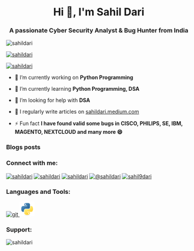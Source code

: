 
<h1 align="center">Hi 👋, I'm Sahil Dari</h1>
<h3 align="center">A passionate Cyber Security Analyst & Bug Hunter from India</h3>

<p align="left"> <img src="https://komarev.com/ghpvc/?username=sahildari&label=Profile%20views&color=0e75b6&style=flat" alt="sahildari" /> </p>

<p align="left"> <a href="https://github.com/ryo-ma/github-profile-trophy"><img src="https://github-profile-trophy.vercel.app/?username=sahildari" alt="sahildari" /></a> </p>

<p align="left"> <a href="https://twitter.com/sahildari" target="blank"><img src="https://img.shields.io/twitter/follow/sahildari?logo=twitter&style=for-the-badge" alt="sahildari" /></a> </p>

- 🔭 I’m currently working on **Python Programming**

- 🌱 I’m currently learning **Python Programming, DSA**

- 🤝 I’m looking for help with **DSA**

- 📝 I regularly write articles on [sahildari.medium.com](https://sahildari.medium.com)

- ⚡ Fun fact **I have found valid some bugs in CISCO, PHILIPS, SE, IBM, MAGENTO, NEXTCLOUD and many more 😄**

### Blogs posts
<!-- BLOG-POST-LIST:START -->
<!-- BLOG-POST-LIST:END -->

<h3 align="left">Connect with me:</h3>
<p align="left">
<a href="https://twitter.com/sahildari" target="blank"><img align="center" src="https://raw.githubusercontent.com/rahuldkjain/github-profile-readme-generator/master/src/images/icons/Social/twitter.svg" alt="sahildari" height="30" width="40" /></a>
<a href="https://linkedin.com/in/sahildari" target="blank"><img align="center" src="https://raw.githubusercontent.com/rahuldkjain/github-profile-readme-generator/master/src/images/icons/Social/linked-in-alt.svg" alt="sahildari" height="30" width="40" /></a>
<a href="https://instagram.com/sahildari" target="blank"><img align="center" src="https://raw.githubusercontent.com/rahuldkjain/github-profile-readme-generator/master/src/images/icons/Social/instagram.svg" alt="sahildari" height="30" width="40" /></a>
<a href="https://medium.com/@sahildari" target="blank"><img align="center" src="https://raw.githubusercontent.com/rahuldkjain/github-profile-readme-generator/master/src/images/icons/Social/medium.svg" alt="@sahildari" height="30" width="40" /></a>
<a href="https://www.hackerrank.com/sahil9dari" target="blank"><img align="center" src="https://raw.githubusercontent.com/rahuldkjain/github-profile-readme-generator/master/src/images/icons/Social/hackerrank.svg" alt="sahil9dari" height="30" width="40" /></a>
<!-- <a href="https://www.leetcode.com/sahildari" target="blank"><img align="center" src="https://raw.githubusercontent.com/rahuldkjain/github-profile-readme-generator/master/src/images/icons/Social/leet-code.svg" alt="sahildari" height="30" width="40" /></a> -->
</p>

<h3 align="left">Languages and Tools:</h3>
<p align="left"> <a href="https://git-scm.com/" target="_blank" rel="noreferrer"> <img src="https://www.vectorlogo.zone/logos/git-scm/git-scm-icon.svg" alt="git" width="40" height="40"/> </a> <a href="https://www.python.org" target="_blank" rel="noreferrer"> <img src="https://raw.githubusercontent.com/devicons/devicon/master/icons/python/python-original.svg" alt="python" width="40" height="40"/> </a> </p>

<h3 align="left">Support:</h3>
<p><a href="https://www.buymeacoffee.com/sahildari"> <img align="left" src="https://cdn.buymeacoffee.com/buttons/v2/default-yellow.png" height="50" width="210" alt="sahildari" /></a></p><br><br>

<p>&nbsp;
<!--  <img align="center" src="https://github-readme-stats.vercel.app/api?username=sahildari&show_icons=true&locale=en" alt="sahildari" /></p> -->

